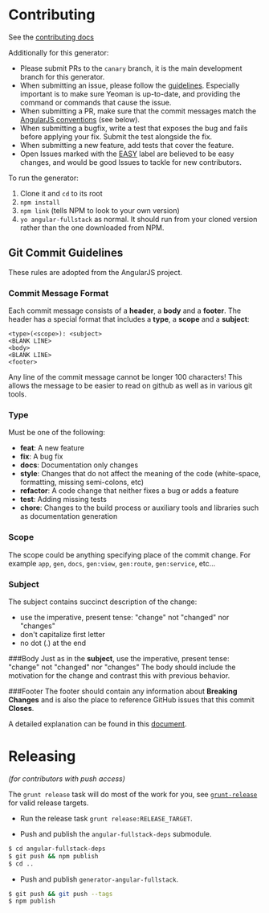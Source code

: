 # Contributing

See the [contributing docs](https://github.com/yeoman/yeoman/blob/master/contributing.md)

Additionally for this generator:

* Please submit PRs to the `canary` branch, it is the main development branch for this generator.
* When submitting an issue, please follow the [guidelines](https://github.com/yeoman/yeoman/blob/master/contributing.md#issue-submission). Especially important is to make sure Yeoman is up-to-date, and providing the command or commands that cause the issue.
* When submitting a PR, make sure that the commit messages match the [AngularJS conventions][commit-message-format] (see below).
* When submitting a bugfix, write a test that exposes the bug and fails before applying your fix. Submit the test alongside the fix.
* When submitting a new feature, add tests that cover the feature.
* Open Issues marked with the [EASY](https://github.com/angular-fullstack/generator-angular-fullstack/issues?q=is%3Aopen+is%3Aissue+label%3AEasy) label are believed to be easy changes, and would be good Issues to tackle for new contributors.

To run the generator:
1. Clone it and `cd` to its root
2. `npm install`
3. `npm link` (tells NPM to look to your own version)
4. `yo angular-fullstack` as normal. It should run from your cloned version rather than the one downloaded from NPM.

## Git Commit Guidelines

These rules are adopted from the AngularJS project.

### Commit Message Format
Each commit message consists of a **header**, a **body** and a **footer**.  The header has a special
format that includes a **type**, a **scope** and a **subject**:

```
<type>(<scope>): <subject>
<BLANK LINE>
<body>
<BLANK LINE>
<footer>
```

Any line of the commit message cannot be longer 100 characters! This allows the message to be easier
to read on github as well as in various git tools.

### Type
Must be one of the following:

* **feat**: A new feature
* **fix**: A bug fix
* **docs**: Documentation only changes
* **style**: Changes that do not affect the meaning of the code (white-space, formatting, missing
  semi-colons, etc)
* **refactor**: A code change that neither fixes a bug or adds a feature
* **test**: Adding missing tests
* **chore**: Changes to the build process or auxiliary tools and libraries such as documentation
  generation

### Scope
The scope could be anything specifying place of the commit change. For example `app`,
`gen`, `docs`, `gen:view`, `gen:route`, `gen:service`, etc...

### Subject
The subject contains succinct description of the change:

* use the imperative, present tense: "change" not "changed" nor "changes"
* don't capitalize first letter
* no dot (.) at the end

###Body
Just as in the **subject**, use the imperative, present tense: "change" not "changed" nor "changes"
The body should include the motivation for the change and contrast this with previous behavior.

###Footer
The footer should contain any information about **Breaking Changes** and is also the place to
reference GitHub issues that this commit **Closes**.

A detailed explanation can be found in this [document][commit-message-format].

[commit-message-format]: https://docs.google.com/document/d/1QrDFcIiPjSLDn3EL15IJygNPiHORgU1_OOAqWjiDU5Y

# Releasing
*(for contributors with push access)*

The `grunt release` task will do most of the work for you, see [`grunt-release`](https://github.com/geddski/grunt-release#using-grunt-release) for valid release targets.

* Run the release task `grunt release:RELEASE_TARGET`.

* Push and publish the `angular-fullstack-deps` submodule.
```bash
$ cd angular-fullstack-deps
$ git push && npm publish
$ cd ..
```

* Push and publish `generator-angular-fullstack`.
```bash
$ git push && git push --tags
$ npm publish
```
